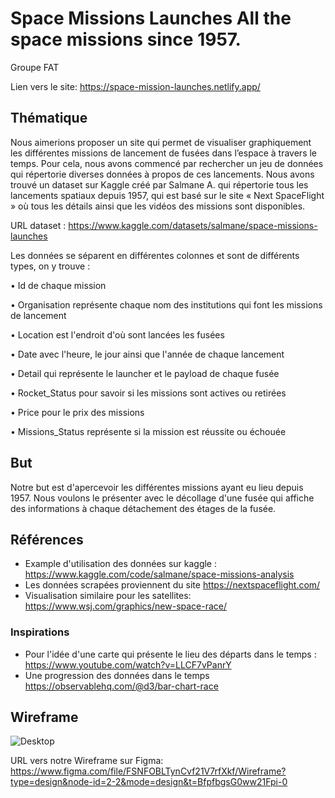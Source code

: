 # Space Missions Launches All the space missions since 1957.
Groupe FAT

Lien vers le site: https://space-mission-launches.netlify.app/

## Thématique

Nous aimerions proposer un site qui permet de visualiser graphiquement les différentes missions de lancement de fusées dans l’espace à travers le temps. Pour cela, nous avons commencé par rechercher un jeu de données qui répertorie diverses données à propos de ces lancements.  Nous avons trouvé un dataset sur Kaggle créé par Salmane A. qui répertorie tous les lancements spatiaux depuis 1957, qui est basé sur le site « Next SpaceFlight » où tous les détails ainsi que les vidéos des missions sont disponibles.

URL dataset : https://www.kaggle.com/datasets/salmane/space-missions-launches

Les données se séparent en différentes colonnes et sont de différents types, on y trouve :

• Id de chaque mission 

• Organisation représente chaque nom des institutions qui font les missions de lancement

• Location est l'endroit d'où sont lancées les fusées

• Date avec l'heure, le jour ainsi que l'année de chaque lancement

• Detail qui représente le launcher et le payload de chaque fusée

• Rocket_Status pour savoir si les missions sont actives ou retirées

• Price pour le prix des missions

• Missions_Status représente si la mission est réussite ou échouée


## But

Notre but est d'apercevoir les différentes missions ayant eu lieu depuis 1957. Nous voulons le présenter avec le décollage d'une fusée qui affiche des informations à chaque détachement des étages de la fusée. 

## Références

- Example d'utilisation des données sur kaggle : https://www.kaggle.com/code/salmane/space-missions-analysis
- Les données scrapées proviennent du site https://nextspaceflight.com/
- Visualisation similaire pour les satellites: https://www.wsj.com/graphics/new-space-race/

### Inspirations

- Pour l'idée d'une carte qui présente le lieu des départs dans le temps : https://www.youtube.com/watch?v=LLCF7vPanrY
- Une progression des données dans le temps https://observablehq.com/@d3/bar-chart-race

## Wireframe 


![Desktop](https://github.com/frteva/VisualDon_FAT/assets/115493754/196833bc-4113-4445-86b6-45cb68612d60)

URL vers notre Wireframe sur Figma: https://www.figma.com/file/FSNFOBLTynCvf21V7rfXkf/Wireframe?type=design&node-id=2-2&mode=design&t=BfpfbgsG0ww21Fpi-0
